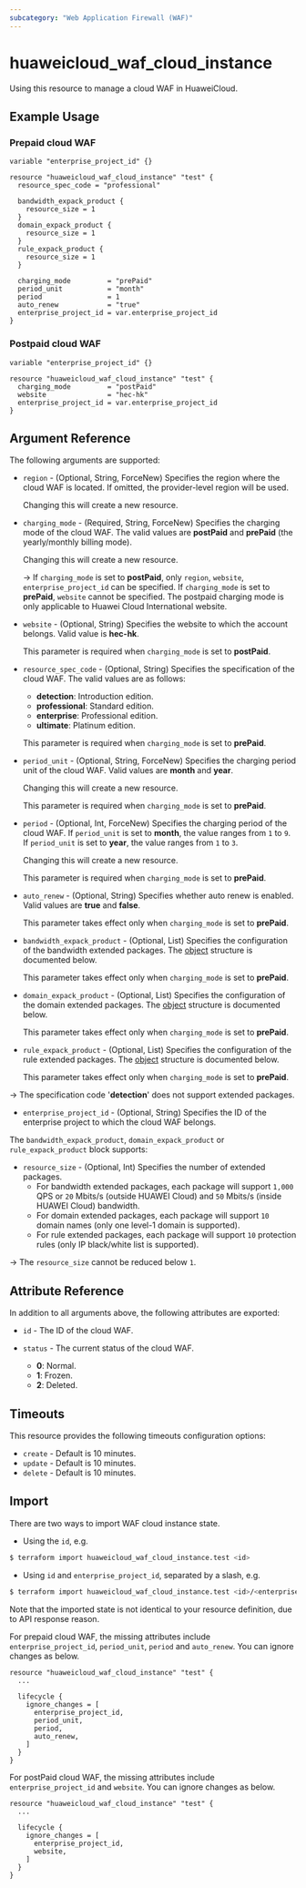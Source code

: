 ```yaml
---
subcategory: "Web Application Firewall (WAF)"
---
```


# huaweicloud_waf_cloud_instance

Using this resource to manage a cloud WAF in HuaweiCloud.

## Example Usage

### Prepaid cloud WAF

```hcl
variable "enterprise_project_id" {}

resource "huaweicloud_waf_cloud_instance" "test" {
  resource_spec_code = "professional"

  bandwidth_expack_product {
    resource_size = 1
  }
  domain_expack_product {
    resource_size = 1
  }
  rule_expack_product {
    resource_size = 1
  }

  charging_mode         = "prePaid"
  period_unit           = "month"
  period                = 1
  auto_renew            = "true"
  enterprise_project_id = var.enterprise_project_id
}
```

### Postpaid cloud WAF

```hcl
variable "enterprise_project_id" {}

resource "huaweicloud_waf_cloud_instance" "test" {
  charging_mode         = "postPaid"
  website               = "hec-hk"
  enterprise_project_id = var.enterprise_project_id
}
```

## Argument Reference

The following arguments are supported:

* `region` - (Optional, String, ForceNew) Specifies the region where the cloud WAF is located.
  If omitted, the provider-level region will be used.
  
  Changing this will create a new resource.

* `charging_mode` - (Required, String, ForceNew) Specifies the charging mode of the cloud WAF.
  The valid values are **postPaid** and **prePaid** (the yearly/monthly billing mode).

  Changing this will create a new resource.

  -> If `charging_mode` is set to **postPaid**, only `region`, `website`, `enterprise_project_id` can be specified.
  If `charging_mode` is set to **prePaid**, `website` cannot be specified.
  The postpaid charging mode is only applicable to Huawei Cloud International website.

* `website` - (Optional, String) Specifies the website to which the account belongs. Valid value is **hec-hk**.

  This parameter is required when `charging_mode` is set to **postPaid**.

* `resource_spec_code` - (Optional, String) Specifies the specification of the cloud WAF.
  The valid values are as follows:
  + **detection**: Introduction edition.
  + **professional**: Standard edition.
  + **enterprise**: Professional edition.
  + **ultimate**: Platinum edition.

  This parameter is required when `charging_mode` is set to **prePaid**.

* `period_unit` - (Optional, String, ForceNew) Specifies the charging period unit of the cloud WAF.
  Valid values are **month** and **year**.

  Changing this will create a new resource.

  This parameter is required when `charging_mode` is set to **prePaid**.

* `period` - (Optional, Int, ForceNew) Specifies the charging period of the cloud WAF.
  If `period_unit` is set to **month**, the value ranges from `1` to `9`.
  If `period_unit` is set to **year**, the value ranges from `1` to `3`.
  
  Changing this will create a new resource.

  This parameter is required when `charging_mode` is set to **prePaid**.

* `auto_renew` - (Optional, String) Specifies whether auto renew is enabled.
  Valid values are **true** and **false**.

  This parameter takes effect only when `charging_mode` is set to **prePaid**.

* `bandwidth_expack_product` - (Optional, List) Specifies the configuration of the bandwidth extended packages.
  The [object](#extended_packages) structure is documented below.

  This parameter takes effect only when `charging_mode` is set to **prePaid**.

* `domain_expack_product` - (Optional, List) Specifies the configuration of the domain extended packages.
  The [object](#extended_packages) structure is documented below.

  This parameter takes effect only when `charging_mode` is set to **prePaid**.

* `rule_expack_product` - (Optional, List) Specifies the configuration of the rule extended packages.
  The [object](#extended_packages) structure is documented below.

  This parameter takes effect only when `charging_mode` is set to **prePaid**.

-> The specification code '**detection**' does not support extended packages.

* `enterprise_project_id` - (Optional, String) Specifies the ID of the enterprise project to which the cloud
  WAF belongs.

<a name="extended_packages"></a>
The `bandwidth_expack_product`, `domain_expack_product` or `rule_expack_product` block supports:

* `resource_size` - (Optional, Int) Specifies the number of extended packages.
  + For bandwidth extended packages, each package will support `1,000` QPS or `20` Mbits/s (outside HUAWEI Cloud) and
    `50` Mbits/s (inside HUAWEI Cloud) bandwidth.
  + For domain extended packages, each package will support `10` domain names (only one level-1 domain is supported).
  + For rule extended packages, each package will support `10` protection rules (only IP black/white list is supported).

-> The `resource_size` cannot be reduced below `1`.

## Attribute Reference

In addition to all arguments above, the following attributes are exported:

* `id` - The ID of the cloud WAF.

* `status` - The current status of the cloud WAF.
  + **0**: Normal.
  + **1**: Frozen.
  + **2**: Deleted.

## Timeouts

This resource provides the following timeouts configuration options:

* `create` - Default is 10 minutes.
* `update` - Default is 10 minutes.
* `delete` - Default is 10 minutes.

## Import

There are two ways to import WAF cloud instance state.

* Using the `id`, e.g.

```bash
$ terraform import huaweicloud_waf_cloud_instance.test <id>
```

* Using `id` and `enterprise_project_id`, separated by a slash, e.g.

```bash
$ terraform import huaweicloud_waf_cloud_instance.test <id>/<enterprise_project_id>
```

Note that the imported state is not identical to your resource definition, due to API response reason.

For prepaid cloud WAF, the missing attributes include `enterprise_project_id`, `period_unit`, `period` and `auto_renew`.
You can ignore changes as below.

```hcl
resource "huaweicloud_waf_cloud_instance" "test" {
  ...

  lifecycle {
    ignore_changes = [
      enterprise_project_id,
      period_unit,
      period,
      auto_renew,
    ]
  }
}
```

For postPaid cloud WAF, the missing attributes include `enterprise_project_id` and `website`.
You can ignore changes as below.

```hcl
resource "huaweicloud_waf_cloud_instance" "test" {
  ...

  lifecycle {
    ignore_changes = [
      enterprise_project_id,
      website,
    ]
  }
}
```
